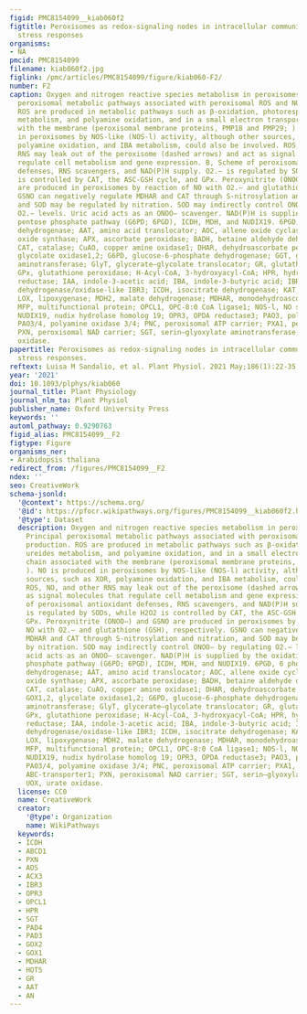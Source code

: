 ```yaml
---
figid: PMC8154099__kiab060f2
figtitle: Peroxisomes as redox-signaling nodes in intracellular communication and
  stress responses
organisms:
- NA
pmcid: PMC8154099
filename: kiab060f2.jpg
figlink: /pmc/articles/PMC8154099/figure/kiab060-F2/
number: F2
caption: Oxygen and nitrogen reactive species metabolism in peroxisomes. A, Principal
  peroxisomal metabolic pathways associated with peroxisomal ROS and NO production.
  ROS are produced in metabolic pathways such as β-oxidation, photorespiration, ureides
  metabolism, and polyamine oxidation, and in a small electron transport chain associated
  with the membrane (peroxisomal membrane proteins, PMP18 and PMP29; ). NO is produced
  in peroxisomes by NOS-like (NOS-l) activity, although other sources, such as XOR,
  polyamine oxidation, and IBA metabolism, could also be involved. ROS, NO, and other
  RNS may leak out of the peroxisome (dashed arrows) and act as signal molecules that
  regulate cell metabolism and gene expression. B, Scheme of peroxisomal antioxidant
  defenses, RNS scavengers, and NAD(P)H supply. O2.− is regulated by SODs, while H2O2
  is controlled by CAT, the ASC-GSH cycle, and GPx. Peroxynitrite (ONOO−) and GSNO
  are produced in peroxisomes by reaction of NO with O2.− and glutathione (GSH), respectively.
  GSNO can negatively regulate MDHAR and CAT through S-nitrosylation and nitration,
  and SOD may be regulated by nitration. SOD may indirectly control ONOO− by regulating
  O2.− levels. Uric acid acts as an ONOO− scavenger. NAD(P)H is supplied by the oxidative
  pentose phosphate pathway (G6PD; 6PGD), ICDH, MDH, and NUDIX19. 6PGD, 6 phosphogluconate
  dehydrogenase; AAT, amino acid translocator; AOC, allene oxide cyclase; AOS, allene
  oxide synthase; APX, ascorbate peroxidase; BADH, betaine aldehyde dehydrogenase;
  CAT, catalase; CuAO, copper amine oxidase1; DHAR, dehydroascorbate peroxidase; GOX1,2,
  glycolate oxidase1,2; G6PD, glucose-6-phosphate dehydrogenase; GGT, glutamate–glyoxylate
  aminotransferase; GlyT, glycerate–glycolate translocator; GR, glutathione reductase;
  GPx, glutathione peroxidase; H-Acyl-CoA, 3-hydroxyacyl-CoA; HPR, hydroxypyruvate
  reductase; IAA, indole-3-acetic acid; IBA, indole-3-butyric acid; IBR3, acyl-coA
  dehydrogenase/oxidase-like IBR3; ICDH, isocitrate dehydrogenase; KAT, L-3-ketoacyl-CoA-thiolase;
  LOX, lipoxygenase; MDH2, malate dehydrogenase; MDHAR, monodehydroascorbate peroxidase;
  MFP, multifunctional protein; OPCL1, OPC-8:0 CoA ligase1; NOS-l, NO synthase-like;
  NUDIX19, nudix hydrolase homolog 19; OPR3, OPDA reductase3; PAO3, polyamine oxidase3;
  PAO3/4, polyamine oxidase 3/4; PNC, peroxisomal ATP carrier; PXA1, peroxisomal ABC-transporter1;
  PXN, peroxisomal NAD carrier; SGT, serin–glyoxylate aminotransferase; UOX, urate
  oxidase.
papertitle: Peroxisomes as redox-signaling nodes in intracellular communication and
  stress responses.
reftext: Luisa M Sandalio, et al. Plant Physiol. 2021 May;186(1):22-35.
year: '2021'
doi: 10.1093/plphys/kiab060
journal_title: Plant Physiology
journal_nlm_ta: Plant Physiol
publisher_name: Oxford University Press
keywords: ''
automl_pathway: 0.9290763
figid_alias: PMC8154099__F2
figtype: Figure
organisms_ner:
- Arabidopsis thaliana
redirect_from: /figures/PMC8154099__F2
ndex: ''
seo: CreativeWork
schema-jsonld:
  '@context': https://schema.org/
  '@id': https://pfocr.wikipathways.org/figures/PMC8154099__kiab060f2.html
  '@type': Dataset
  description: Oxygen and nitrogen reactive species metabolism in peroxisomes. A,
    Principal peroxisomal metabolic pathways associated with peroxisomal ROS and NO
    production. ROS are produced in metabolic pathways such as β-oxidation, photorespiration,
    ureides metabolism, and polyamine oxidation, and in a small electron transport
    chain associated with the membrane (peroxisomal membrane proteins, PMP18 and PMP29;
    ). NO is produced in peroxisomes by NOS-like (NOS-l) activity, although other
    sources, such as XOR, polyamine oxidation, and IBA metabolism, could also be involved.
    ROS, NO, and other RNS may leak out of the peroxisome (dashed arrows) and act
    as signal molecules that regulate cell metabolism and gene expression. B, Scheme
    of peroxisomal antioxidant defenses, RNS scavengers, and NAD(P)H supply. O2.−
    is regulated by SODs, while H2O2 is controlled by CAT, the ASC-GSH cycle, and
    GPx. Peroxynitrite (ONOO−) and GSNO are produced in peroxisomes by reaction of
    NO with O2.− and glutathione (GSH), respectively. GSNO can negatively regulate
    MDHAR and CAT through S-nitrosylation and nitration, and SOD may be regulated
    by nitration. SOD may indirectly control ONOO− by regulating O2.− levels. Uric
    acid acts as an ONOO− scavenger. NAD(P)H is supplied by the oxidative pentose
    phosphate pathway (G6PD; 6PGD), ICDH, MDH, and NUDIX19. 6PGD, 6 phosphogluconate
    dehydrogenase; AAT, amino acid translocator; AOC, allene oxide cyclase; AOS, allene
    oxide synthase; APX, ascorbate peroxidase; BADH, betaine aldehyde dehydrogenase;
    CAT, catalase; CuAO, copper amine oxidase1; DHAR, dehydroascorbate peroxidase;
    GOX1,2, glycolate oxidase1,2; G6PD, glucose-6-phosphate dehydrogenase; GGT, glutamate–glyoxylate
    aminotransferase; GlyT, glycerate–glycolate translocator; GR, glutathione reductase;
    GPx, glutathione peroxidase; H-Acyl-CoA, 3-hydroxyacyl-CoA; HPR, hydroxypyruvate
    reductase; IAA, indole-3-acetic acid; IBA, indole-3-butyric acid; IBR3, acyl-coA
    dehydrogenase/oxidase-like IBR3; ICDH, isocitrate dehydrogenase; KAT, L-3-ketoacyl-CoA-thiolase;
    LOX, lipoxygenase; MDH2, malate dehydrogenase; MDHAR, monodehydroascorbate peroxidase;
    MFP, multifunctional protein; OPCL1, OPC-8:0 CoA ligase1; NOS-l, NO synthase-like;
    NUDIX19, nudix hydrolase homolog 19; OPR3, OPDA reductase3; PAO3, polyamine oxidase3;
    PAO3/4, polyamine oxidase 3/4; PNC, peroxisomal ATP carrier; PXA1, peroxisomal
    ABC-transporter1; PXN, peroxisomal NAD carrier; SGT, serin–glyoxylate aminotransferase;
    UOX, urate oxidase.
  license: CC0
  name: CreativeWork
  creator:
    '@type': Organization
    name: WikiPathways
  keywords:
  - ICDH
  - ABCD1
  - PXN
  - AOS
  - ACX3
  - IBR3
  - OPR3
  - OPCL1
  - HPR
  - SGT
  - PAD4
  - PAD3
  - GOX2
  - GOX1
  - MDHAR
  - HOT5
  - GR
  - AAT
  - AN
---
```

